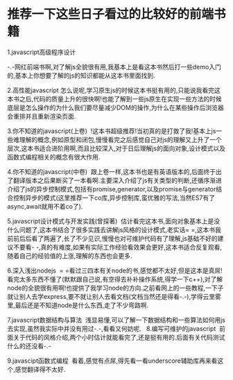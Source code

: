 # 推荐一下这些日子看过的比较好的前端书籍

1.javascript高级程序设计
  
  -.-网红前端书啊,对了解js全貌很有用,我基本上是看这本书然后打一些demo入门的,基本上你想要了解的js的知识都能从这本书里面找到.

2.高性能javascript
  怎么说呢,学习原生js的时候这本书挺有用的,只能说我看完这本书之后,代码的质量上升的很快啊!也能了解到一些js原生在实现一些方法的时候底层是怎么操作的为什么我们要尽量减少DOM的操作,为什么在某些操作后浏览器会重排并且重新渲染页面.

3.你不知道的javascript(上卷)
  !这本书超级推荐!当初真的是打救了我!基本上js一些难理解的概念,例如原型和闭包,慢慢看完之后感觉自己对js的理解又上升了一个层次,这本书适合进阶用啊,而且比较深入,对于日后理解js的面向对象,设计模式以及函数式编程相关的概念有很大作用.
  
4.你不知道的javascript(中卷)
  跟上卷一样,这本书也是有英语版本的,后面终于出了翻译版本之后果断买了一本看啊.主要深入介绍了js有关类型的判断,还循序渐进介绍了js的异步控制模式,包括有promise,generator,以及promise与generator结合控制异步的模式(这里推荐一下co库,异步控制库,蛮优雅的写法,当然ES7有了async,await就用不着co了).
  
5.javascript设计模式与开发实践(曾探著)
  估计看完这本书,面向对象基本上是没什么问题了,这本书结合了很多实践去讲解js风格的设计模式,老实话= =,这本书我前前后后看了两遍了,长了不少见识,慢慢也对可维护代码有了理解,js基础不好的建议不要看- -,真的有难度,如果有实际工作经验看效果会更好,这本书适合反复观看,随着自己的经验值的上涨,理解的东西也会更多.
  
6.深入浅出nodejs
  = =看过三四本有关node的书,感觉都不太好,但是这本是真屌!看完太多东西不懂了(默默跟自己说,有空得去补补操作系统,得学一下c++),对了解node的全貌很有用啊!也提供了我学习node的方向.之前看网上的一些教程,一下子就让别人去学express,要不就让别人去看文档(文档当然还是得看-.-),学得云里雾里,最后还是不知道node是什么东西,走了不少弯路啊.
  
7.javascript数据结构与算法
  浅显易懂,可以了解一下数据结构和一些算法如何用js去实现,虽然我实际中并没有用过-.-,看看又何妨呢.
  
8.编写可维护的javascript
  前面关于代码的风格介绍,两个小时估计就能看完了,还是挺有用的.后面有关代码测试什么的还没看-.-

9.javascipt函数式编程
  看着,感觉有点屌,得先看一看underscore辅助库再来看这个,感觉翻译得不太好.
  
